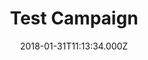 ---
campaign-uuid: "c-6f797741-7a9e-44ec-a7bd-e4d8265ce401"
type: "Competition"
category: "Test"
date: "2018-01-31T11:13:34.000Z"
end-date: "2018-01-31T00:00:00.000Z"
disable-form: false
is_promoted: false
has_entry_page: true
title: "Test Campaign"
competition-description: "This is a test"
hero-header: "Image Test"
terms-confirmation: "N/A"
banner-img: "https://assets.expresslyapp.com/asset-a8e6ad76-e993-4c5e-9f39-5d1817811b03.png"
logo-left-href: "https://google.com"
logo-left-image: "https://assets.expresslyapp.com/asset-46edea12-472b-4400-8142-33c89915ab45.png"
logo-left-title: "Google"
bg-image-hero: "https://assets.expresslyapp.com/asset-b144c332-5a4a-4689-9f03-67089c37e152.png"
bg-image-first: "https://assets.expresslyapp.com/asset-e4961bf1-0540-432d-867e-7d75cfd18a77.png"
bg-image-second: "https://assets.expresslyapp.com/asset-3f2ca209-92dd-4bca-99d1-a9f6d65fa603.png"
bg-image-third: "https://assets.expresslyapp.com/asset-9e3b2540-a708-40d2-9bf0-b9550e63c975.png"
section1-content: "Screen"
section2-content: "Noxu"
section3-content: "Niven"
entry-title: "Form"
entry-content: "FC"
has-winner: true
winner-title: "Me"
winner-banner: "https://assets.expresslyapp.com/asset-b0804692-83bf-4629-95eb-7408239e7580.png"
prize-description: "Prize"
prize-restrictions: "Reztrictions"
special-conditions: "SC1, SC2"
---